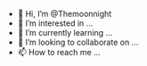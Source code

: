 - 👋 Hi, I’m @Themoonnight
- 👀 I’m interested in ...
- 🌱 I’m currently learning ...
- 💞️ I’m looking to collaborate on ...
- 📫 How to reach me ...

<!---
Themoonnight/Themoonnight is a ✨ special ✨ repository because its `README.md` (this file) appears on your GitHub profile.
You can click the Preview link to take a look at your changes.
--->
